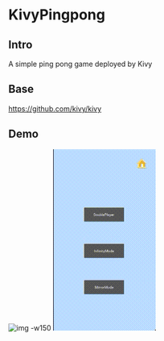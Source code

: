 # KivyPingpong

## Intro

A simple ping pong game deployed by Kivy

## Base

<https://github.com/kivy/kivy>

## Demo

![img -w150](https://raw.githubusercontent.com/NewHanly/KivyPingPong/master/demo/demo.gif)
![img2 -w150](https://raw.githubusercontent.com/NewHanly/KivyPingPong/master/demo/demo2.gif)
